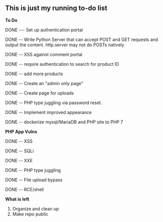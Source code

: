 ## This is just my running to-do list

**To Do**

DONE --- Set up  authentication portal

DONE -- Write Python Server that can accept POST and GET requests and output the content. http.server may not do POSTs natively

DONE -- XSS against comment portal

DONE -- require authentication to search for product ID

DONE -- add more products

DONE -- Create an "admin only page"

DONE -- Create page for uploads

DONE -- PHP type juggling via password reset.

DONE -- Implement improved appearance

DONE -- dockerize mysql/MariaDB and PHP site to PHP 7

**PHP App Vulns**

DONE -- XSS

DONE -- SQLi

DONE -- XXE

DONE -- PHP type juggling

DONE -- File upload bypass

DONE -- RCE/shell

**What is left**

1. Organize and clean up
2. Make repo public
